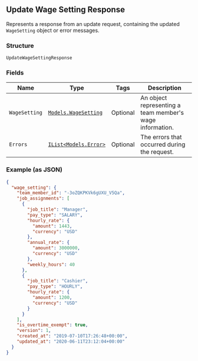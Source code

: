 ## Update Wage Setting Response

Represents a response from an update request, containing the updated `WageSetting` object
or error messages.

### Structure

`UpdateWageSettingResponse`

### Fields

| Name | Type | Tags | Description |
|  --- | --- | --- | --- |
| `WageSetting` | [`Models.WageSetting`](/doc/models/wage-setting.md) | Optional | An object representing a team member's wage information. |
| `Errors` | [`IList<Models.Error>`](/doc/models/error.md) | Optional | The errors that occurred during the request. |

### Example (as JSON)

```json
{
  "wage_setting": {
    "team_member_id": "-3oZQKPKVk6gUXU_V5Qa",
    "job_assignments": [
      {
        "job_title": "Manager",
        "pay_type": "SALARY",
        "hourly_rate": {
          "amount": 1443,
          "currency": "USD"
        },
        "annual_rate": {
          "amount": 3000000,
          "currency": "USD"
        },
        "weekly_hours": 40
      },
      {
        "job_title": "Cashier",
        "pay_type": "HOURLY",
        "hourly_rate": {
          "amount": 1200,
          "currency": "USD"
        }
      }
    ],
    "is_overtime_exempt": true,
    "version": 1,
    "created_at": "2019-07-10T17:26:48+00:00",
    "updated_at": "2020-06-11T23:12:04+00:00"
  }
}
```

